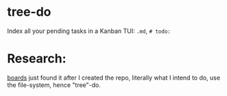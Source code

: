 # tree-do
Index all your pending tasks in a Kanban TUI: `.md`, `# todo:`

# Research:
[boards](https://github.com/benrutter/boards) just found it after I created the repo, literally what I intend to do, use the file-system, hence "tree"-do.
